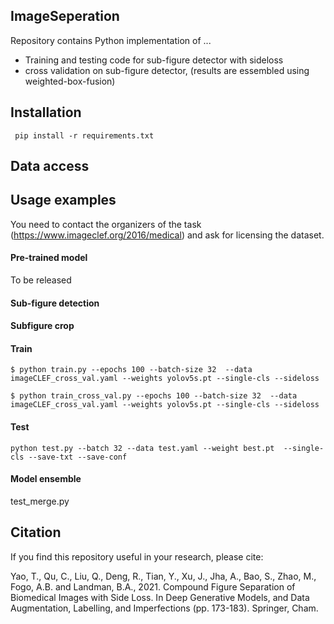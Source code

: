 ## ImageSeperation

Repository contains Python implementation of ...

* Training and testing code for sub-figure detector with sideloss
* cross validation on sub-figure detector, (results are essembled using weighted-box-fusion)

## Installation

``` pip install -r requirements.txt```

## Data access

## Usage examples

You need to contact the organizers of the task (https://www.imageclef.org/2016/medical) and ask for licensing the dataset.

#### Pre-trained model

To be released

#### Sub-figure detection

#### Subfigure crop

#### Train
```$ python train.py --epochs 100 --batch-size 32  --data imageCLEF_cross_val.yaml --weights yolov5s.pt --single-cls --sideloss```

```$ python train_cross_val.py --epochs 100 --batch-size 32  --data imageCLEF_cross_val.yaml --weights yolov5s.pt --single-cls --sideloss```

#### Test

```python test.py --batch 32 --data test.yaml --weight best.pt  --single-cls --save-txt --save-conf```

#### Model ensemble

test_merge.py


## Citation
If you find this repository useful in your research, please cite:

Yao, T., Qu, C., Liu, Q., Deng, R., Tian, Y., Xu, J., Jha, A., Bao, S., Zhao, M., Fogo, A.B. and Landman, B.A., 2021. Compound Figure Separation of Biomedical Images with Side Loss. In Deep Generative Models, and Data Augmentation, Labelling, and Imperfections (pp. 173-183). Springer, Cham.
